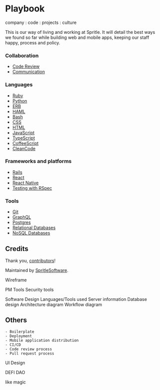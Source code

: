 # Playbook
company : code : projects : culture

This is our way of living and working at Spritle. It will detail the best ways we found so far while building web and mobile apps, keeping our staff happy, process and policy.

### Collaboration
- [Code Review](/code-review/)
- [Communication](/communication/)

### Languages

- [Ruby](/ruby/)
- [Python](/python/)
- [ERB](/erb/)
- [HAML](/haml/)
- [Bash](/bash/)
- [CSS](/css/)
- [HTML](/html/)
- [JavaScript](/javascript/)
- [TypeScript](/typescript/)
- [CoffeeScript](/coffeescript/)
- [CleanCode](/cleancode/)

### Frameworks and platforms

- [Rails](/rails/)
- [React](/react/)
- [React Native](/react-native/)
- [Testing with RSpec](/testing-rspec/)

### Tools

- [Git](/git/)
- [GraphQL](/graphql/)
- [Postgres](/postgres/)
- [Relational Databases](/relational-databases/)
- [NoSQL Databases](/NoSQL-datbases/)

## Credits

Thank you,
[contributors](https://github.com/spritlesoftware/playbook/graphs/contributors)!

Maintained by [SpritleSoftware](https://spritle.com/).


Wireframe

PM Tools
Security tools


Software Design
    Languages/Tools used
    Server information
    Database design
    Architecture diagram
    Workflow diagram

## Others
    - Boilerplate
    - Deployment 
    - Mobile application distribution
    - CI/CD
    - Code review process
    - Pull request process




UI Design


DEFI
DAO


like magic 
